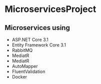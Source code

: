 # MicroservicesProject

## Microservices using 
* ASP.NET Core 3.1 
* Entity Framework Core 3.1
* RabbitMQ
* MediatR 
* MediatR
* AutoMapper
* FluentValidation
* Docker
